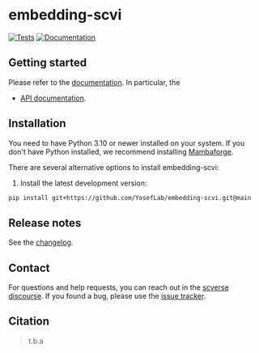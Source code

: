 # embedding-scvi

[![Tests][badge-tests]][link-tests]
[![Documentation][badge-docs]][link-docs]

[badge-tests]: https://img.shields.io/github/actions/workflow/status/martinkim0/embedding-scvi/test.yaml?branch=main
[link-tests]: https://github.com/YosefLab/embedding-scvi/actions/workflows/test.yml
[badge-docs]: https://img.shields.io/readthedocs/embedding-scvi

## Getting started

Please refer to the [documentation][link-docs]. In particular, the

-   [API documentation][link-api].

## Installation

You need to have Python 3.10 or newer installed on your system. If you don't have
Python installed, we recommend installing [Mambaforge](https://github.com/conda-forge/miniforge#mambaforge).

There are several alternative options to install embedding-scvi:

<!--
1) Install the latest release of `embedding-scvi` from `PyPI <https://pypi.org/project/embedding-scvi/>`_:

```bash
pip install embedding-scvi
```
-->

1. Install the latest development version:

```bash
pip install git+https://github.com/YosefLab/embedding-scvi.git@main
```

## Release notes

See the [changelog][changelog].

## Contact

For questions and help requests, you can reach out in the [scverse discourse][scverse-discourse].
If you found a bug, please use the [issue tracker][issue-tracker].

## Citation

> t.b.a

[scverse-discourse]: https://discourse.scverse.org/
[issue-tracker]: https://github.com/martinkim0/embedding-scvi/issues
[changelog]: https://embedding-scvi.readthedocs.io/latest/changelog.html
[link-docs]: https://embedding-scvi.readthedocs.io
[link-api]: https://embedding-scvi.readthedocs.io/latest/api.html
